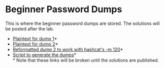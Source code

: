 # Beginner Password Dumps  

This is where the beginner password dumps are stored.  The solutions will be posted after the lab.  
* [Plaintext for dump 1](https://github.com/JonZeolla/Presentation_Materials/tree/Password-Cracking_2015-09-24/Beginner/Password_Dumps/.Solutions/Dump1-Beginner-Plaintext.txt)\*  
* [Plaintext for dump 2](https://github.com/JonZeolla/Presentation_Materials/tree/Password-Cracking_2015-09-24/Beginner/Password_Dumps/.Solutions/Dump2-Beginner-Plaintext.txt)\*  
* [Reformatted dump 2 to work with hashcat's -m 120](https://github.com/JonZeolla/Presentation_Materials/tree/Password-Cracking_2015-09-24/Beginner/Password_Dumps/.Solutions/Dump2-Beginner-Reformatted.txt)\*  
* [Script to generate the dumps](https://github.com/JonZeolla/Presentation_Materials/tree/Password-Cracking_2015-09-24/Beginner/Password_Dumps/.Solutions/Gen-Beginner.sh)\*  
\* Note that these links will be broken until the solutions are published.  

